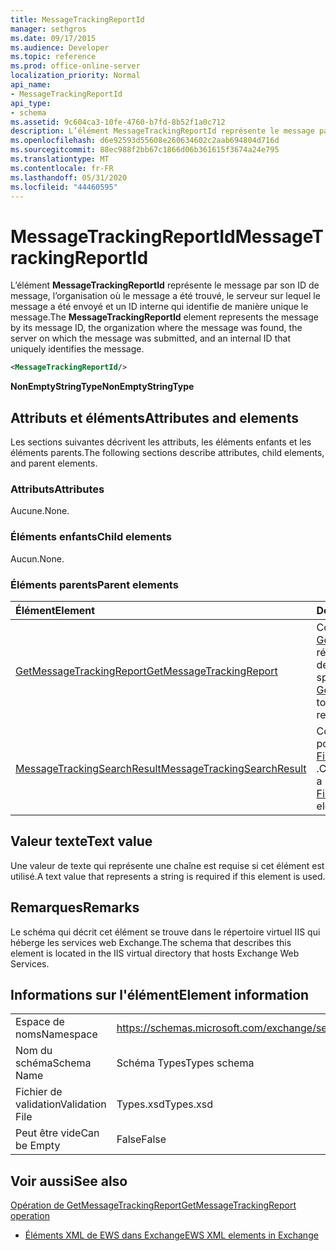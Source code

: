 ```yaml
---
title: MessageTrackingReportId
manager: sethgros
ms.date: 09/17/2015
ms.audience: Developer
ms.topic: reference
ms.prod: office-online-server
localization_priority: Normal
api_name:
- MessageTrackingReportId
api_type:
- schema
ms.assetid: 9c604ca3-10fe-4760-b7fd-8b52f1a0c712
description: L’élément MessageTrackingReportId représente le message par son ID de message, l’organisation où le message a été trouvé, le serveur sur lequel le message a été envoyé et un ID interne qui identifie de manière unique le message.
ms.openlocfilehash: d6e92593d55608e260634602c2aab694804d716d
ms.sourcegitcommit: 88ec988f2bb67c1866d06b361615f3674a24e795
ms.translationtype: MT
ms.contentlocale: fr-FR
ms.lasthandoff: 05/31/2020
ms.locfileid: "44460595"
---
```

# <a name="messagetrackingreportid"></a><span data-ttu-id="9a888-103">MessageTrackingReportId</span><span class="sxs-lookup"><span data-stu-id="9a888-103">MessageTrackingReportId</span></span>

<span data-ttu-id="9a888-104">L’élément **MessageTrackingReportId** représente le message par son ID de message, l’organisation où le message a été trouvé, le serveur sur lequel le message a été envoyé et un ID interne qui identifie de manière unique le message.</span><span class="sxs-lookup"><span data-stu-id="9a888-104">The **MessageTrackingReportId** element represents the message by its message ID, the organization where the message was found, the server on which the message was submitted, and an internal ID that uniquely identifies the message.</span></span> 
  
```XML
<MessageTrackingReportId/>
```

 <span data-ttu-id="9a888-105">**NonEmptyStringType**</span><span class="sxs-lookup"><span data-stu-id="9a888-105">**NonEmptyStringType**</span></span>
## <a name="attributes-and-elements"></a><span data-ttu-id="9a888-106">Attributs et éléments</span><span class="sxs-lookup"><span data-stu-id="9a888-106">Attributes and elements</span></span>

<span data-ttu-id="9a888-107">Les sections suivantes décrivent les attributs, les éléments enfants et les éléments parents.</span><span class="sxs-lookup"><span data-stu-id="9a888-107">The following sections describe attributes, child elements, and parent elements.</span></span>
  
### <a name="attributes"></a><span data-ttu-id="9a888-108">Attributs</span><span class="sxs-lookup"><span data-stu-id="9a888-108">Attributes</span></span>

<span data-ttu-id="9a888-109">Aucune.</span><span class="sxs-lookup"><span data-stu-id="9a888-109">None.</span></span>
  
### <a name="child-elements"></a><span data-ttu-id="9a888-110">Éléments enfants</span><span class="sxs-lookup"><span data-stu-id="9a888-110">Child elements</span></span>

<span data-ttu-id="9a888-111">Aucun.</span><span class="sxs-lookup"><span data-stu-id="9a888-111">None.</span></span>
  
### <a name="parent-elements"></a><span data-ttu-id="9a888-112">Éléments parents</span><span class="sxs-lookup"><span data-stu-id="9a888-112">Parent elements</span></span>

|<span data-ttu-id="9a888-113">**Élément**</span><span class="sxs-lookup"><span data-stu-id="9a888-113">**Element**</span></span>|<span data-ttu-id="9a888-114">**Description**</span><span class="sxs-lookup"><span data-stu-id="9a888-114">**Description**</span></span>|
|:-----|:-----|
|[<span data-ttu-id="9a888-115">GetMessageTrackingReport</span><span class="sxs-lookup"><span data-stu-id="9a888-115">GetMessageTrackingReport</span></span>](getmessagetrackingreport.md) <br/> |<span data-ttu-id="9a888-116">Contient la demande pour l' [opération GetMessageTrackingReport](getmessagetrackingreport-operation.md) afin de récupérer le rapport de suivi complet des messages pour l’ID spécifié.</span><span class="sxs-lookup"><span data-stu-id="9a888-116">Contains the request for the [GetMessageTrackingReport operation](getmessagetrackingreport-operation.md) to retrieve the full message tracking report for the specified ID.</span></span>  <br/> |
|[<span data-ttu-id="9a888-117">MessageTrackingSearchResult</span><span class="sxs-lookup"><span data-stu-id="9a888-117">MessageTrackingSearchResult</span></span>](messagetrackingsearchresult.md) <br/> |<span data-ttu-id="9a888-118">Contient un seul résultat de message pour un élément [FindMessageTrackingReportResponse](findmessagetrackingreportresponse.md) .</span><span class="sxs-lookup"><span data-stu-id="9a888-118">Contains a single message result for a [FindMessageTrackingReportResponse](findmessagetrackingreportresponse.md) element.</span></span>  <br/> |
   
## <a name="text-value"></a><span data-ttu-id="9a888-119">Valeur texte</span><span class="sxs-lookup"><span data-stu-id="9a888-119">Text value</span></span>

<span data-ttu-id="9a888-120">Une valeur de texte qui représente une chaîne est requise si cet élément est utilisé.</span><span class="sxs-lookup"><span data-stu-id="9a888-120">A text value that represents a string is required if this element is used.</span></span>
  
## <a name="remarks"></a><span data-ttu-id="9a888-121">Remarques</span><span class="sxs-lookup"><span data-stu-id="9a888-121">Remarks</span></span>

<span data-ttu-id="9a888-122">Le schéma qui décrit cet élément se trouve dans le répertoire virtuel IIS qui héberge les services web Exchange.</span><span class="sxs-lookup"><span data-stu-id="9a888-122">The schema that describes this element is located in the IIS virtual directory that hosts Exchange Web Services.</span></span>
  
## <a name="element-information"></a><span data-ttu-id="9a888-123">Informations sur l'élément</span><span class="sxs-lookup"><span data-stu-id="9a888-123">Element information</span></span>

|||
|:-----|:-----|
|<span data-ttu-id="9a888-124">Espace de noms</span><span class="sxs-lookup"><span data-stu-id="9a888-124">Namespace</span></span>  <br/> |https://schemas.microsoft.com/exchange/services/2006/types  <br/> |
|<span data-ttu-id="9a888-125">Nom du schéma</span><span class="sxs-lookup"><span data-stu-id="9a888-125">Schema Name</span></span>  <br/> |<span data-ttu-id="9a888-126">Schéma Types</span><span class="sxs-lookup"><span data-stu-id="9a888-126">Types schema</span></span>  <br/> |
|<span data-ttu-id="9a888-127">Fichier de validation</span><span class="sxs-lookup"><span data-stu-id="9a888-127">Validation File</span></span>  <br/> |<span data-ttu-id="9a888-128">Types.xsd</span><span class="sxs-lookup"><span data-stu-id="9a888-128">Types.xsd</span></span>  <br/> |
|<span data-ttu-id="9a888-129">Peut être vide</span><span class="sxs-lookup"><span data-stu-id="9a888-129">Can be Empty</span></span>  <br/> |<span data-ttu-id="9a888-130">False</span><span class="sxs-lookup"><span data-stu-id="9a888-130">False</span></span>  <br/> |
   
## <a name="see-also"></a><span data-ttu-id="9a888-131">Voir aussi</span><span class="sxs-lookup"><span data-stu-id="9a888-131">See also</span></span>



[<span data-ttu-id="9a888-132">Opération de GetMessageTrackingReport</span><span class="sxs-lookup"><span data-stu-id="9a888-132">GetMessageTrackingReport operation</span></span>](getmessagetrackingreport-operation.md)


- [<span data-ttu-id="9a888-133">Éléments XML de EWS dans Exchange</span><span class="sxs-lookup"><span data-stu-id="9a888-133">EWS XML elements in Exchange</span></span>](ews-xml-elements-in-exchange.md)

